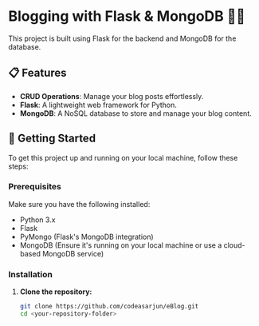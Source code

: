 # Blogging with Flask & MongoDB 📝🚀

This project is built using Flask for the backend and MongoDB for the database.

## 📋 Features

- **CRUD Operations**: Manage your blog posts effortlessly.
- **Flask**: A lightweight web framework for Python.
- **MongoDB**: A NoSQL database to store and manage your blog content.

## 🚀 Getting Started

To get this project up and running on your local machine, follow these steps:

### Prerequisites

Make sure you have the following installed:

- Python 3.x
- Flask
- PyMongo (Flask's MongoDB integration)
- MongoDB (Ensure it's running on your local machine or use a cloud-based MongoDB service)

### Installation

1. **Clone the repository:**

   ```bash
   git clone https://github.com/codeasarjun/eBlog.git
   cd <your-repository-folder>

